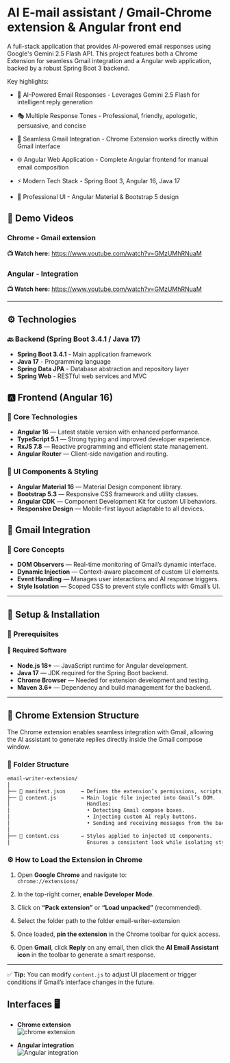 # AI E-mail assistant / Gmail-Chrome extension & Angular front end

A full-stack application that provides AI-powered email responses using Google's Gemini 2.5 Flash API. This project features both a Chrome Extension for seamless Gmail integration and a Angular web application, backed by a robust Spring Boot 3 backend.


Key highlights:

- 🤖 AI-Powered Email Responses - Leverages Gemini 2.5 Flash for intelligent reply generation

- 🎭 Multiple Response Tones - Professional, friendly, apologetic, persuasive, and concise

- 🔌 Seamless Gmail Integration - Chrome Extension works directly within Gmail interface

- 🌐 Angular Web Application - Complete Angular frontend for manual email composition

- ⚡ Modern Tech Stack - Spring Boot 3, Angular 16, Java 17

- 🎨 Professional UI - Angular Material & Bootstrap 5 design

## 🎥 Demo Videos

### Chrome - Gmail extension
**📺 Watch here:** https://www.youtube.com/watch?v=GMzUMhRNuaM

### Angular - Integration
**📺 Watch here:** https://www.youtube.com/watch?v=GMzUMhRNuaM

---

## ⚙️ Technologies

### 🔙 Backend (Spring Boot 3.4.1 / Java 17)

- **Spring Boot 3.4.1** - Main application framework
- **Java 17** - Programming language
- **Spring Data JPA** - Database abstraction and repository layer
- **Spring Web** - RESTful web services and MVC

## 🅰️ Frontend (Angular 16)

### 🧩 Core Technologies
- **Angular 16** — Latest stable version with enhanced performance.
- **TypeScript 5.1** — Strong typing and improved developer experience.
- **RxJS 7.8** — Reactive programming and efficient state management.
- **Angular Router** — Client-side navigation and routing.

### 🎨 UI Components & Styling
- **Angular Material 16** — Material Design component library.
- **Bootstrap 5.3** — Responsive CSS framework and utility classes.
- **Angular CDK** — Component Development Kit for custom UI behaviors.
- **Responsive Design** — Mobile-first layout adaptable to all devices.

## 🎯 Gmail Integration

### 🧠 Core Concepts
- **DOM Observers** — Real-time monitoring of Gmail’s dynamic interface.
- **Dynamic Injection** — Context-aware placement of custom UI elements.
- **Event Handling** — Manages user interactions and AI response triggers.
- **Style Isolation** — Scoped CSS to prevent style conflicts with Gmail’s UI.

---

## 🚀 Setup & Installation

### 🔧 Prerequisites

#### 🧰 Required Software
- **Node.js 18+** — JavaScript runtime for Angular development.
- **Java 17** — JDK required for the Spring Boot backend.
- **Chrome Browser** — Needed for extension development and testing.
- **Maven 3.6+** — Dependency and build management for the backend.

---

## 🧩 Chrome Extension Structure

The Chrome extension enables seamless integration with Gmail, allowing the AI assistant to generate replies directly inside the Gmail compose window.

### 📁 Folder Structure
```bash
email-writer-extension/
│
├── 📄 manifest.json     → Defines the extension’s permissions, scripts, and metadata.
├── 📄 content.js        → Main logic file injected into Gmail’s DOM.
│                         Handles:
│                         • Detecting Gmail compose boxes.
│                         • Injecting custom AI reply buttons.
│                         • Sending and receiving messages from the backend API.
│
├── 🎨 content.css       → Styles applied to injected UI components.
│                         Ensures a consistent look while isolating styles from Gmail’s own CSS

```````

### ⚙️ How to Load the Extension in Chrome

1. Open **Google Chrome** and navigate to:  
   `chrome://extensions/`

2. In the top-right corner, **enable Developer Mode**.

3. Click on **“Pack extension”** or **“Load unpacked”** (recommended).

4. Select the folder path to the folder email-writer-extension


5. Once loaded, **pin the extension** in the Chrome toolbar for quick access.

6. Open **Gmail**, click **Reply** on any email, then click the **AI Email Assistant icon** in the toolbar to generate a smart response.

---

✅ **Tip:** You can modify `content.js` to adjust UI placement or trigger conditions if Gmail’s interface changes in the future.

## Interfaces 🖥️

- **Chrome extension**  
  ![chrome extension](img/chrome-extension.png)

- **Angular integration**  
  ![Angular integration](img/angular.png)